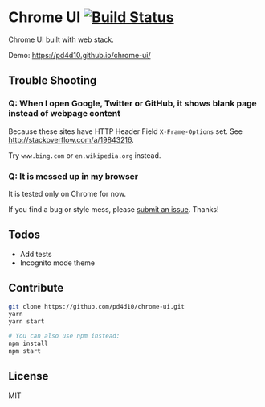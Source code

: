 # Chrome UI [![Build Status](https://travis-ci.org/pd4d10/chrome-ui.svg?branch=master)](https://travis-ci.org/pd4d10/chrome-ui)

Chrome UI built with web stack.

Demo: https://pd4d10.github.io/chrome-ui/

## Trouble Shooting

### Q: When I open Google, Twitter or GitHub, it shows blank page instead of webpage content

Because these sites have HTTP Header Field `X-Frame-Options` set. See http://stackoverflow.com/a/19843216.

Try `www.bing.com` or `en.wikipedia.org` instead.

### Q: It is messed up in my browser

It is tested only on Chrome for now.

If you find a bug or style mess, please [submit an issue](https://github.com/pd4d10/chrome-ui/issues/new). Thanks!

## Todos

* Add tests
* Incognito mode theme

## Contribute

```sh
git clone https://github.com/pd4d10/chrome-ui.git
yarn
yarn start

# You can also use npm instead:
npm install
npm start
```

## License

MIT
